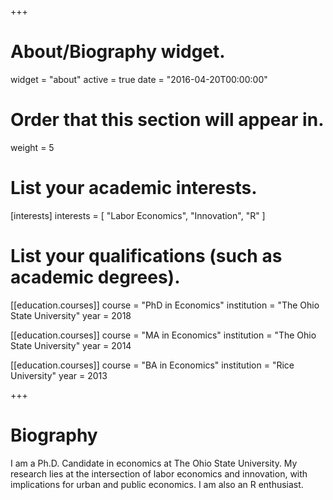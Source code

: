 +++
# About/Biography widget.
widget = "about"
active = true
date = "2016-04-20T00:00:00"

# Order that this section will appear in.
weight = 5

# List your academic interests.
[interests]
  interests = [
    "Labor Economics",
    "Innovation",
    "R"
  ]

# List your qualifications (such as academic degrees).
[[education.courses]]
  course = "PhD in Economics"
  institution = "The Ohio State University"
  year = 2018

[[education.courses]]
  course = "MA in Economics"
  institution = "The Ohio State University"
  year = 2014

[[education.courses]]
  course = "BA in Economics"
  institution = "Rice University"
  year = 2013
 
+++

# Biography

I am a Ph.D. Candidate in economics at The Ohio State University. My research lies at the intersection of labor economics and innovation, with implications for urban and public economics. I am also an R enthusiast. 
